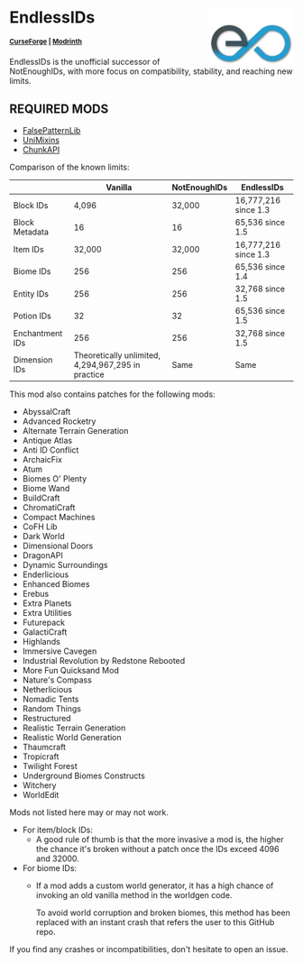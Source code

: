 # EndlessIDs <img src="EIDSico.png" align="right" width=150>

<sup>**[CurseForge](https://www.curseforge.com/minecraft/mc-mods/endlessids) | [Modrinth](https://modrinth.com/mod/endlessids)**</sup>

EndlessIDs is the unofficial successor of NotEnoughIDs, with more focus on compatibility, stability, and reaching
new limits.

## REQUIRED MODS
- [FalsePatternLib](https://github.com/FalsePattern/FalsePatternLib)
- [UniMixins](https://github.com/LegacyModdingMC/UniMixins)
- [ChunkAPI](https://github.com/FalsePattern/ChunkAPI)

Comparison of the known limits:

|                 | Vanilla                                            | NotEnoughIDs | EndlessIDs           |
|-----------------|----------------------------------------------------|--------------|----------------------|
| Block IDs       | 4,096                                              | 32,000       | 16,777,216 since 1.3 |
| Block Metadata  | 16                                                 | 16           | 65,536 since 1.5     |
| Item  IDs       | 32,000                                             | 32,000       | 16,777,216 since 1.3 |
| Biome IDs       | 256                                                | 256          | 65,536 since 1.4     |
| Entity IDs      | 256                                                | 256          | 32,768 since 1.5     |
| Potion IDs      | 32                                                 | 32           | 65,536 since 1.5     |
| Enchantment IDs | 256                                                | 256          | 32,768 since 1.5     |
| Dimension IDs   | Theoretically unlimited, 4,294,967,295 in practice | Same         | Same                 |

This mod also contains patches for the following mods:

- AbyssalCraft
- Advanced Rocketry
- Alternate Terrain Generation
- Antique Atlas
- Anti ID Conflict
- ArchaicFix
- Atum
- Biomes O' Plenty
- Biome Wand
- BuildCraft
- ChromatiCraft
- Compact Machines
- CoFH Lib
- Dark World
- Dimensional Doors
- DragonAPI
- Dynamic Surroundings
- Enderlicious
- Enhanced Biomes
- Erebus
- Extra Planets
- Extra Utilities
- Futurepack
- GalactiCraft
- Highlands
- Immersive Cavegen
- Industrial Revolution by Redstone Rebooted
- More Fun Quicksand Mod
- Nature's Compass
- Netherlicious
- Nomadic Tents
- Random Things
- Restructured
- Realistic Terrain Generation
- Realistic World Generation
- Thaumcraft
- Tropicraft
- Twilight Forest
- Underground Biomes Constructs
- Witchery
- WorldEdit

Mods not listed here may or may not work.

- For item/block IDs:
  - A good rule of thumb is that the more invasive a mod is, the higher the chance
  it's broken without a patch once the IDs exceed 4096 and 32000.
- For biome IDs:
  - If a mod adds a custom world generator, it has a high chance of invoking an old vanilla method in the worldgen code.

    To avoid world corruption and broken biomes, this method has been replaced with an instant crash that refers the 
user to this GitHub repo.

If you find any crashes or incompatibilities, don't hesitate to open an issue.
